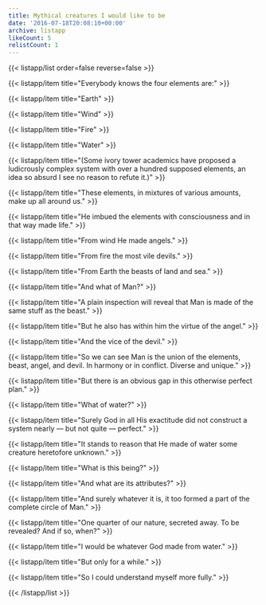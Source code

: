 ```yaml
---
title: Mythical creatures I would like to be
date: '2016-07-18T20:08:10+00:00'
archive: listapp
likeCount: 5
relistCount: 1
---
```


<!--more-->

{{< listapp/list order=false reverse=false >}}

   {{< listapp/item title="Everybody knows the four elements are:" >}}

   {{< listapp/item title="Earth" >}}

   {{< listapp/item title="Wind" >}}

   {{< listapp/item title="Fire" >}}

   {{< listapp/item title="Water" >}}

   {{< listapp/item title="(Some ivory tower academics have proposed a ludicrously complex system with over a hundred supposed elements, an idea so absurd I see no reason to refute it.)" >}}

   {{< listapp/item title="These elements, in mixtures of various amounts, make up all around us." >}}

   {{< listapp/item title="He imbued the elements with consciousness and in that way made life." >}}

   {{< listapp/item title="From wind He made angels." >}}

   {{< listapp/item title="From fire the most vile devils." >}}

   {{< listapp/item title="From Earth the beasts of land and sea." >}}

   {{< listapp/item title="And what of Man?" >}}

   {{< listapp/item title="A plain inspection will reveal that Man is made of the same stuff as the beast." >}}

   {{< listapp/item title="But he also has within him the virtue of the angel." >}}

   {{< listapp/item title="And the vice of the devil." >}}

   {{< listapp/item title="So we can see Man is the union of the elements, beast, angel, and devil. In harmony or in conflict. Diverse and unique." >}}

   {{< listapp/item title="But there is an obvious gap in this otherwise perfect plan." >}}

   {{< listapp/item title="What of water?" >}}

   {{< listapp/item title="Surely God in all His exactitude did not construct a system nearly — but not quite — perfect." >}}

   {{< listapp/item title="It stands to reason that He made of water some creature heretofore unknown." >}}

   {{< listapp/item title="What is this being?" >}}

   {{< listapp/item title="And what are its attributes?" >}}

   {{< listapp/item title="And surely whatever it is, it too formed a part of the complete circle of Man." >}}

   {{< listapp/item title="One quarter of our nature, secreted away. To be revealed? And if so, when?" >}}

   {{< listapp/item title="I would be whatever God made from water." >}}

   {{< listapp/item title="But only for a while." >}}

   {{< listapp/item title="So I could understand myself more fully." >}}

{{< /listapp/list >}}
